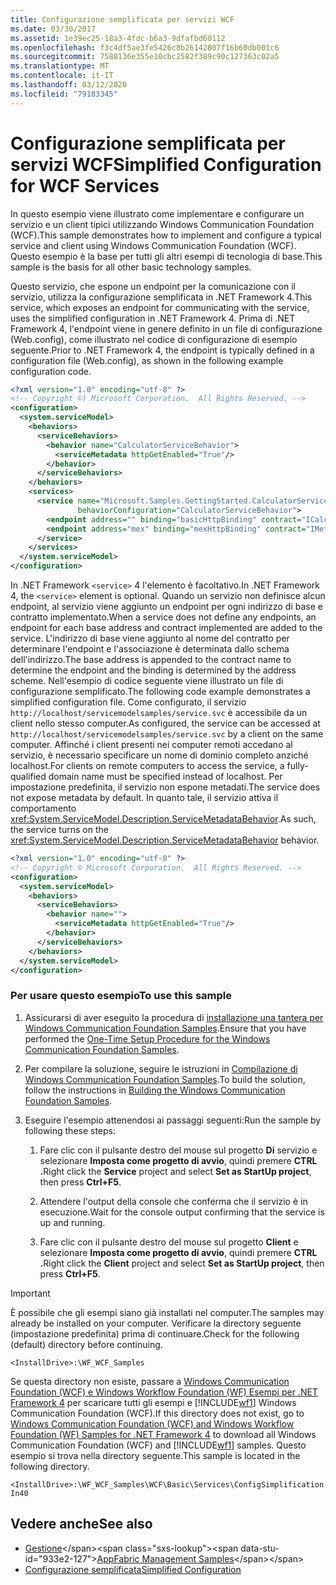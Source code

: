 ```yaml
---
title: Configurazione semplificata per servizi WCF
ms.date: 03/30/2017
ms.assetid: 1e39ec25-18a3-4fdc-b6a3-9dfafbd60112
ms.openlocfilehash: f3c4df5ae3fe5426c8b26142807f16b60db001c6
ms.sourcegitcommit: 7588136e355e10cbc2582f389c90c127363c02a5
ms.translationtype: MT
ms.contentlocale: it-IT
ms.lasthandoff: 03/12/2020
ms.locfileid: "79183345"
---
```

# <a name="simplified-configuration-for-wcf-services"></a><span data-ttu-id="933e2-102">Configurazione semplificata per servizi WCF</span><span class="sxs-lookup"><span data-stu-id="933e2-102">Simplified Configuration for WCF Services</span></span>
<span data-ttu-id="933e2-103">In questo esempio viene illustrato come implementare e configurare un servizio e un client tipici utilizzando Windows Communication Foundation (WCF).</span><span class="sxs-lookup"><span data-stu-id="933e2-103">This sample demonstrates how to implement and configure a typical service and client using Windows Communication Foundation (WCF).</span></span> <span data-ttu-id="933e2-104">Questo esempio è la base per tutti gli altri esempi di tecnologia di base.</span><span class="sxs-lookup"><span data-stu-id="933e2-104">This sample is the basis for all other basic technology samples.</span></span>  
  
 <span data-ttu-id="933e2-105">Questo servizio, che espone un endpoint per la comunicazione con il servizio, utilizza la configurazione semplificata in .NET Framework 4.</span><span class="sxs-lookup"><span data-stu-id="933e2-105">This service, which exposes an endpoint for communicating with the service, uses the simplified configuration in .NET Framework 4.</span></span> <span data-ttu-id="933e2-106">Prima di .NET Framework 4, l'endpoint viene in genere definito in un file di configurazione (Web.config), come illustrato nel codice di configurazione di esempio seguente.</span><span class="sxs-lookup"><span data-stu-id="933e2-106">Prior to .NET Framework 4, the endpoint is typically defined in a configuration file (Web.config), as shown in the following example configuration code.</span></span>  
  
```xml  
<?xml version="1.0" encoding="utf-8" ?>  
<!-- Copyright ©) Microsoft Corporation.  All Rights Reserved. -->  
<configuration>  
  <system.serviceModel>  
    <behaviors>  
      <serviceBehaviors>  
        <behavior name="CalculatorServiceBehavior">  
          <serviceMetadata httpGetEnabled="True"/>  
        </behavior>  
      </serviceBehaviors>  
    </behaviors>  
    <services>  
      <service name="Microsoft.Samples.GettingStarted.CalculatorService"  
               behaviorConfiguration="CalculatorServiceBehavior">  
        <endpoint address="" binding="basicHttpBinding" contract="ICalculator"/>  
        <endpoint address="mex" binding="mexHttpBinding" contract="IMetadataExchange"/>  
      </service>  
    </services>  
  </system.serviceModel>  
</configuration>  
```  
  
 <span data-ttu-id="933e2-107">In .NET Framework `<service>` 4 l'elemento è facoltativo.</span><span class="sxs-lookup"><span data-stu-id="933e2-107">In .NET Framework 4, the `<service>` element is optional.</span></span> <span data-ttu-id="933e2-108">Quando un servizio non definisce alcun endpoint, al servizio viene aggiunto un endpoint per ogni indirizzo di base e contratto implementato.</span><span class="sxs-lookup"><span data-stu-id="933e2-108">When a service does not define any endpoints, an endpoint for each base address and contract implemented are added to the service.</span></span> <span data-ttu-id="933e2-109">L'indirizzo di base viene aggiunto al nome del contratto per determinare l'endpoint e l'associazione è determinata dallo schema dell'indirizzo.</span><span class="sxs-lookup"><span data-stu-id="933e2-109">The base address is appended to the contract name to determine the endpoint and the binding is determined by the address scheme.</span></span> <span data-ttu-id="933e2-110">Nell'esempio di codice seguente viene illustrato un file di configurazione semplificato.</span><span class="sxs-lookup"><span data-stu-id="933e2-110">The following code example demonstrates a simplified configuration file.</span></span> <span data-ttu-id="933e2-111">Come configurato, il servizio `http://localhost/servicemodelsamples/service.svc` è accessibile da un client nello stesso computer.</span><span class="sxs-lookup"><span data-stu-id="933e2-111">As configured, the service can be accessed at `http://localhost/servicemodelsamples/service.svc` by a client on the same computer.</span></span> <span data-ttu-id="933e2-112">Affinché i client presenti nei computer remoti accedano al servizio, è necessario specificare un nome di dominio completo anziché localhost.</span><span class="sxs-lookup"><span data-stu-id="933e2-112">For clients on remote computers to access the service, a fully-qualified domain name must be specified instead of localhost.</span></span> <span data-ttu-id="933e2-113">Per impostazione predefinita, il servizio non espone metadati.</span><span class="sxs-lookup"><span data-stu-id="933e2-113">The service does not expose metadata by default.</span></span> <span data-ttu-id="933e2-114">In quanto tale, il servizio attiva il comportamento <xref:System.ServiceModel.Description.ServiceMetadataBehavior>.</span><span class="sxs-lookup"><span data-stu-id="933e2-114">As such, the service turns on the <xref:System.ServiceModel.Description.ServiceMetadataBehavior> behavior.</span></span>  
  
```xml  
<?xml version="1.0" encoding="utf-8" ?>  
<!-- Copyright © Microsoft Corporation.  All Rights Reserved. -->  
<configuration>  
  <system.serviceModel>  
    <behaviors>  
      <serviceBehaviors>  
        <behavior name="">  
          <serviceMetadata httpGetEnabled="True"/>  
        </behavior>  
      </serviceBehaviors>  
    </behaviors>  
  </system.serviceModel>  
</configuration>  
```  
  
### <a name="to-use-this-sample"></a><span data-ttu-id="933e2-115">Per usare questo esempio</span><span class="sxs-lookup"><span data-stu-id="933e2-115">To use this sample</span></span>  
  
1. <span data-ttu-id="933e2-116">Assicurarsi di aver eseguito la procedura di [installazione una tantera per Windows Communication Foundation Samples](../../../../docs/framework/wcf/samples/one-time-setup-procedure-for-the-wcf-samples.md).</span><span class="sxs-lookup"><span data-stu-id="933e2-116">Ensure that you have performed the [One-Time Setup Procedure for the Windows Communication Foundation Samples](../../../../docs/framework/wcf/samples/one-time-setup-procedure-for-the-wcf-samples.md).</span></span>  
  
2. <span data-ttu-id="933e2-117">Per compilare la soluzione, seguire le istruzioni in [Compilazione di Windows Communication Foundation Samples](../../../../docs/framework/wcf/samples/building-the-samples.md).</span><span class="sxs-lookup"><span data-stu-id="933e2-117">To build the solution, follow the instructions in [Building the Windows Communication Foundation Samples](../../../../docs/framework/wcf/samples/building-the-samples.md).</span></span>  
  
3. <span data-ttu-id="933e2-118">Eseguire l'esempio attenendosi ai passaggi seguenti:</span><span class="sxs-lookup"><span data-stu-id="933e2-118">Run the sample by following these steps:</span></span>  
  
    1. <span data-ttu-id="933e2-119">Fare clic con il pulsante destro del mouse sul progetto **Di** servizio e selezionare **Imposta come progetto di avvio**, quindi premere **CTRL .**</span><span class="sxs-lookup"><span data-stu-id="933e2-119">Right click the **Service** project and select **Set as StartUp project**, then press **Ctrl+F5**.</span></span>  
  
    2. <span data-ttu-id="933e2-120">Attendere l'output della console che conferma che il servizio è in esecuzione.</span><span class="sxs-lookup"><span data-stu-id="933e2-120">Wait for the console output confirming that the service is up and running.</span></span>  
  
    3. <span data-ttu-id="933e2-121">Fare clic con il pulsante destro del mouse sul progetto **Client** e selezionare **Imposta come progetto di avvio**, quindi premere **CTRL .**</span><span class="sxs-lookup"><span data-stu-id="933e2-121">Right click the **Client** project and select **Set as StartUp project**, then press **Ctrl+F5**.</span></span>  
  
> [!IMPORTANT]
> <span data-ttu-id="933e2-122">È possibile che gli esempi siano già installati nel computer.</span><span class="sxs-lookup"><span data-stu-id="933e2-122">The samples may already be installed on your computer.</span></span> <span data-ttu-id="933e2-123">Verificare la directory seguente (impostazione predefinita) prima di continuare.</span><span class="sxs-lookup"><span data-stu-id="933e2-123">Check for the following (default) directory before continuing.</span></span>  
>
> `<InstallDrive>:\WF_WCF_Samples`  
>
> <span data-ttu-id="933e2-124">Se questa directory non esiste, passare a [Windows Communication Foundation (WCF) e Windows Workflow Foundation (WF) Esempi per .NET Framework 4](https://www.microsoft.com/download/details.aspx?id=21459) per scaricare tutti gli esempi e [!INCLUDE[wf1](../../../../includes/wf1-md.md)] Windows Communication Foundation (WCF).</span><span class="sxs-lookup"><span data-stu-id="933e2-124">If this directory does not exist, go to [Windows Communication Foundation (WCF) and Windows Workflow Foundation (WF) Samples for .NET Framework 4](https://www.microsoft.com/download/details.aspx?id=21459) to download all Windows Communication Foundation (WCF) and [!INCLUDE[wf1](../../../../includes/wf1-md.md)] samples.</span></span> <span data-ttu-id="933e2-125">Questo esempio si trova nella directory seguente.</span><span class="sxs-lookup"><span data-stu-id="933e2-125">This sample is located in the following directory.</span></span>  
>
> `<InstallDrive>:\WF_WCF_Samples\WCF\Basic\Services\ConfigSimplificationIn40`  
  
## <a name="see-also"></a><span data-ttu-id="933e2-126">Vedere anche</span><span class="sxs-lookup"><span data-stu-id="933e2-126">See also</span></span>

- <span data-ttu-id="933e2-127">[Gestione](https://docs.microsoft.com/previous-versions/appfabric/ff383405(v=azure.10))</span><span class="sxs-lookup"><span data-stu-id="933e2-127">[AppFabric Management Samples](https://docs.microsoft.com/previous-versions/appfabric/ff383405(v=azure.10))</span></span>
- [<span data-ttu-id="933e2-128">Configurazione semplificata</span><span class="sxs-lookup"><span data-stu-id="933e2-128">Simplified Configuration</span></span>](../../../../docs/framework/wcf/simplified-configuration.md)
